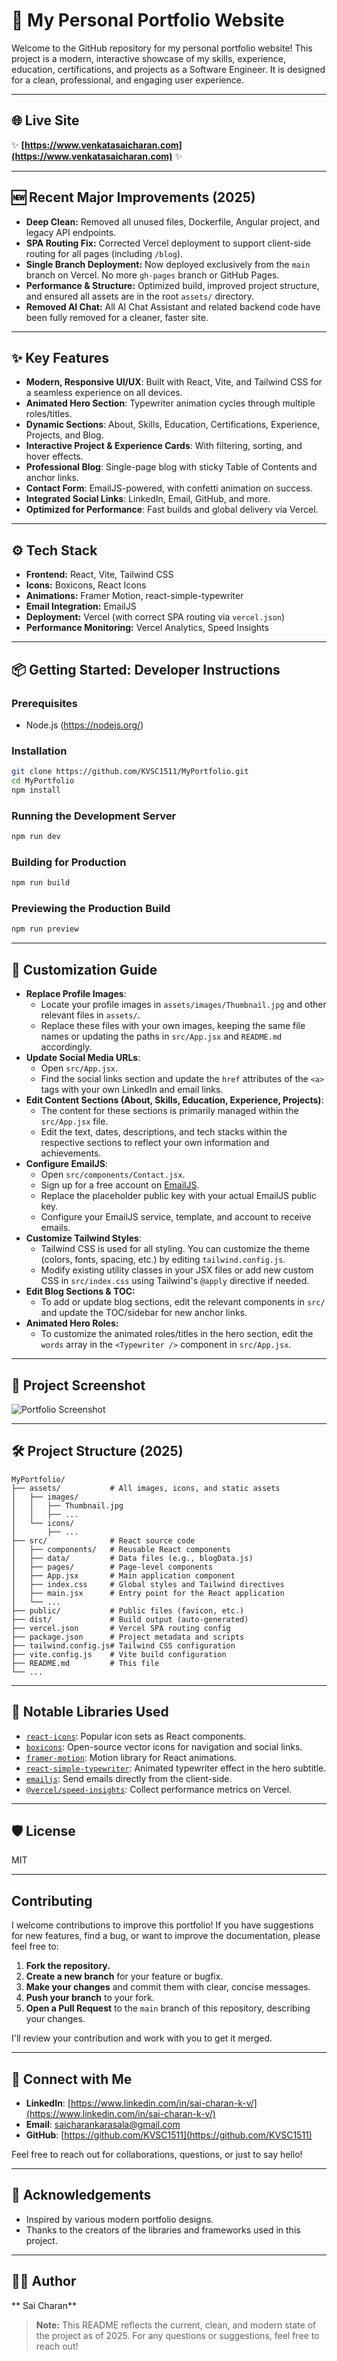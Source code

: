 # 🚀 My Personal Portfolio Website

Welcome to the GitHub repository for my personal portfolio website! This project is a modern, interactive showcase of my skills, experience, education, certifications, and projects as a Software Engineer. It is designed for a clean, professional, and engaging user experience.

---

## 🌐 Live Site

✨ **[https://www.venkatasaicharan.com](https://www.venkatasaicharan.com)** ✨

---

## 🆕 Recent Major Improvements (2025)
- **Deep Clean:** Removed all unused files, Dockerfile, Angular project, and legacy API endpoints.
- **SPA Routing Fix:** Corrected Vercel deployment to support client-side routing for all pages (including `/blog`).
- **Single Branch Deployment:** Now deployed exclusively from the `main` branch on Vercel. No more `gh-pages` branch or GitHub Pages.
- **Performance & Structure:** Optimized build, improved project structure, and ensured all assets are in the root `assets/` directory.
- **Removed AI Chat:** All AI Chat Assistant and related backend code have been fully removed for a cleaner, faster site.

---

## ✨ Key Features
- **Modern, Responsive UI/UX**: Built with React, Vite, and Tailwind CSS for a seamless experience on all devices.
- **Animated Hero Section**: Typewriter animation cycles through multiple roles/titles.
- **Dynamic Sections**: About, Skills, Education, Certifications, Experience, Projects, and Blog.
- **Interactive Project & Experience Cards**: With filtering, sorting, and hover effects.
- **Professional Blog**: Single-page blog with sticky Table of Contents and anchor links.
- **Contact Form**: EmailJS-powered, with confetti animation on success.
- **Integrated Social Links**: LinkedIn, Email, GitHub, and more.
- **Optimized for Performance**: Fast builds and global delivery via Vercel.

---

## ⚙️ Tech Stack
- **Frontend:** React, Vite, Tailwind CSS
- **Icons:** Boxicons, React Icons
- **Animations:** Framer Motion, react-simple-typewriter
- **Email Integration:** EmailJS
- **Deployment:** Vercel (with correct SPA routing via `vercel.json`)
- **Performance Monitoring:** Vercel Analytics, Speed Insights

---

## 📦 Getting Started: Developer Instructions

### Prerequisites
- Node.js (https://nodejs.org/)

### Installation
```bash
git clone https://github.com/KVSC1511/MyPortfolio.git
cd MyPortfolio
npm install
```

### Running the Development Server
```bash
npm run dev
```

### Building for Production
```bash
npm run build
```

### Previewing the Production Build
```bash
npm run preview
```

---

## 📝 Customization Guide
- **Replace Profile Images**:
    - Locate your profile images in `assets/images/Thumbnail.jpg` and other relevant files in `assets/`.
    - Replace these files with your own images, keeping the same file names or updating the paths in `src/App.jsx` and `README.md` accordingly.
- **Update Social Media URLs**:
    - Open `src/App.jsx`.
    - Find the social links section and update the `href` attributes of the `<a>` tags with your own LinkedIn and email links.
- **Edit Content Sections (About, Skills, Education, Experience, Projects)**:
    - The content for these sections is primarily managed within the `src/App.jsx` file.
    - Edit the text, dates, descriptions, and tech stacks within the respective sections to reflect your own information and achievements.
- **Configure EmailJS**:
    - Open `src/components/Contact.jsx`.
    - Sign up for a free account on [EmailJS](https://www.emailjs.com/).
    - Replace the placeholder public key with your actual EmailJS public key.
    - Configure your EmailJS service, template, and account to receive emails.
- **Customize Tailwind Styles**:
    - Tailwind CSS is used for all styling. You can customize the theme (colors, fonts, spacing, etc.) by editing `tailwind.config.js`.
    - Modify existing utility classes in your JSX files or add new custom CSS in `src/index.css` using Tailwind's `@apply` directive if needed.
- **Edit Blog Sections & TOC:**
    - To add or update blog sections, edit the relevant components in `src/` and update the TOC/sidebar for new anchor links.
- **Animated Hero Roles:**
    - To customize the animated roles/titles in the hero section, edit the `words` array in the `<Typewriter />` component in `src/App.jsx`.

---

## 📸 Project Screenshot
![Portfolio Screenshot](assets/images/Thumbnail.jpg)

---

## 🛠️ Project Structure (2025)
```
MyPortfolio/
├── assets/           # All images, icons, and static assets
│   ├── images/
│   │   ├── Thumbnail.jpg
│   │   ├── ...
│   └── icons/
│       ├── ...
├── src/              # React source code
│   ├── components/   # Reusable React components
│   ├── data/         # Data files (e.g., blogData.js)
│   ├── pages/        # Page-level components
│   ├── App.jsx       # Main application component
│   ├── index.css     # Global styles and Tailwind directives
│   ├── main.jsx      # Entry point for the React application
│   └── ...
├── public/           # Public files (favicon, etc.)
├── dist/             # Build output (auto-generated)
├── vercel.json       # Vercel SPA routing config
├── package.json      # Project metadata and scripts
├── tailwind.config.js# Tailwind CSS configuration
├── vite.config.js    # Vite build configuration
├── README.md         # This file
└── ...
```

---

## 🧩 Notable Libraries Used
- [`react-icons`](https://react-icons.github.io/react-icons/): Popular icon sets as React components.
- [`boxicons`](https://boxicons.com/): Open-source vector icons for navigation and social links.
- [`framer-motion`](https://www.framer.com/motion/): Motion library for React animations.
- [`react-simple-typewriter`](https://www.npmjs.com/package/react-simple-typewriter): Animated typewriter effect in the hero subtitle.
- [`emailjs`](https://www.emailjs.com/): Send emails directly from the client-side.
- [`@vercel/speed-insights`](https://vercel.com/docs/speed-insights): Collect performance metrics on Vercel.

---

## 🛡️ License
MIT

---

## Contributing
I welcome contributions to improve this portfolio! If you have suggestions for new features, find a bug, or want to improve the documentation, please feel free to:
1. **Fork the repository.**
2. **Create a new branch** for your feature or bugfix.
3. **Make your changes** and commit them with clear, concise messages.
4. **Push your branch** to your fork.
5. **Open a Pull Request** to the `main` branch of this repository, describing your changes.

I'll review your contribution and work with you to get it merged.

---

## 🤝 Connect with Me
- **LinkedIn**: [https://www.linkedin.com/in/sai-charan-k-v/](https://www.linkedin.com/in/sai-charan-k-v/)
- **Email**: [saicharankarasala@gmail.com](mailto:saicharankarasala@gmail.com)
- **GitHub**: [https://github.com/KVSC1511](https://github.com/KVSC1511)

Feel free to reach out for collaborations, questions, or just to say hello!

---

## 🙏 Acknowledgements
- Inspired by various modern portfolio designs.
- Thanks to the creators of the libraries and frameworks used in this project.

---

## 🙋‍♂️ Author
** Sai Charan**

> **Note:** This README reflects the current, clean, and modern state of the project as of 2025. For any questions or suggestions, feel free to reach out!


